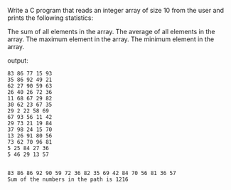 Write a C program that reads an integer array of size 10 from the user and prints the following statistics:

The sum of all elements in the array.
The average of all elements in the array.
The maximum element in the array.
The minimum element in the array.


output:

```
83 86 77 15 93 
35 86 92 49 21 
62 27 90 59 63 
26 40 26 72 36 
11 68 67 29 82 
30 62 23 67 35 
29 2 22 58 69 
67 93 56 11 42 
29 73 21 19 84 
37 98 24 15 70 
13 26 91 80 56 
73 62 70 96 81 
5 25 84 27 36 
5 46 29 13 57 


83 86 86 92 90 59 72 36 82 35 69 42 84 70 56 81 36 57 
Sum of the numbers in the path is 1216


```
